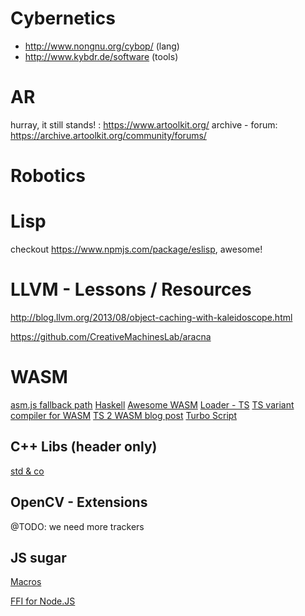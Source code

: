 # Cybernetics

- http://www.nongnu.org/cybop/ (lang)
- http://www.kybdr.de/software (tools)

# AR

hurray, it still stands! : https://www.artoolkit.org/
archive - forum: https://archive.artoolkit.org/community/forums/

# Robotics

# Lisp

checkout https://www.npmjs.com/package/eslisp, awesome!

# LLVM - Lessons / Resources

http://blog.llvm.org/2013/08/object-caching-with-kaleidoscope.html

https://github.com/CreativeMachinesLab/aracna

# WASM

[asm.js fallback path](https://github.com/kripken/emscripten/issues/5279)
[Haskell](https://github.com/haskell-wasm/wasm)
[Awesome WASM](https://github.com/mbasso/awesome-wasm)
[Loader - TS](https://github.com/rsms/wasm-loader/blob/master/lib/wasm.d.ts)
[TS variant compiler for WASM](https://github.com/AssemblyScript/assemblyscript)
[TS 2 WASM blog post](https://medium.com/web-on-the-edge/exploring-compilation-from-typescript-to-webassembly-f846d6befc12)
[Turbo Script](https://01alchemist.com/projects/turboscript/playground/)

## C++ Libs (header only)

[std & co](https://github.com/nothings/stb)

## OpenCV - Extensions

@TODO: we need more trackers

## JS sugar

[Macros](https://www.sweetjs.org/)

[FFI for Node.JS](https://github.com/tx4x/node-ffi)
